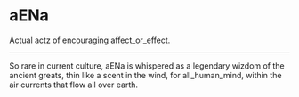 # aENa

Actual actz of encouraging affect_or_effect.

---

So rare in current culture, aENa is whispered as a legendary wizdom of the ancient greats, thin like a scent in the wind, for all_human_mind, within the air currents that flow all over earth.